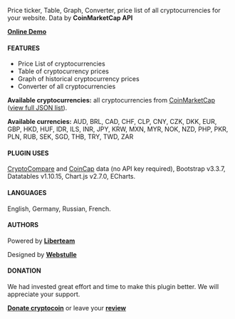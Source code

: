 Price ticker, Table, Graph, Converter, price list of all cryptocurrencies for your website. Data by **CoinMarketCap API**

**[Online Demo](http://crtools.liberteam.org/#table)**

#### FEATURES

* Price List of cryptocurrencies
* Table of cryptocurrency prices
* Graph of historical cryptocurrency prices
* Converter of all cryptocurrencies

**Available cryptocurrencies:** all cryptocurrencies from [CoinMarketCap](https://coinmarketcap.com) ([view full JSON list](https://api.coinmarketcap.com/v1/ticker/?limit=10000)).

**Available currencies:** AUD, BRL, CAD, CHF, CLP, CNY, CZK, DKK, EUR, GBP, HKD, HUF, IDR, ILS, INR, JPY, KRW, MXN, MYR, NOK, NZD, PHP, PKR, PLN, RUB, SEK, SGD, THB, TRY, TWD, ZAR

#### PLUGIN USES
[CryptoCompare](https://www.cryptocompare.com/api/) and [CoinCap](http://coincap.io/) data (no API key required), Bootstrap v3.3.7, Datatables v1.10.15, Chart.js v2.7.0, ECharts.

#### LANGUAGES
English, Germany, Russian, French.

#### AUTHORS

Powered by **[Liberteam](https://profiles.wordpress.org/liberteam)**

Designed by **[Webstulle](http://webstulle.com/)**

#### DONATION

We had invested great effort and time to make this plugin better. We will appreciate your support.

**[Donate cryptocoin](http://liberteam.org/)** or leave your **[review](https://wordpress.org/support/plugin/cryptocurrency-rocket-tools/reviews/)**